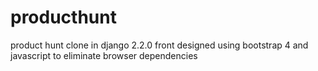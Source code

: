 # producthunt


product hunt clone in django 2.2.0 front designed using bootstrap 4 and javascript to eliminate browser dependencies
